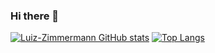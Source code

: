 ### Hi there 👋

<!--
**Luiz-Zimmermann/Luiz-Zimmermann** is a ✨ _special_ ✨ repository because its `README.md` (this file) appears on your GitHub profile.

Here are some ideas to get you started:

- 🔭 I’m currently working on ...
- 🌱 I’m currently learning ...
- 👯 I’m looking to collaborate on ...
- 🤔 I’m looking for help with ...
- 💬 Ask me about ...
- 📫 How to reach me: ...
- 😄 Pronouns: ...
- ⚡ Fun fact: ...
-->

[![Luiz-Zimmermann GitHub stats](https://github-readme-stats.vercel.app/api?username=Luiz-Zimmermann)](https://github.com/Luiz-Zimmermann/github-readme-stats)
[![Top Langs](https://github-readme-stats.vercel.app/api/top-langs/?username=Luiz-Zimmermann&layout=compact)](https://github.com/Luiz-Zimmermann/github-readme-stats)

